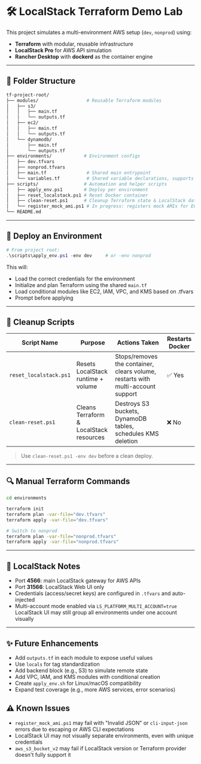 # 🛠️ LocalStack Terraform Demo Lab

This project simulates a multi-environment AWS setup (`dev`, `nonprod`) using:
- **Terraform** with modular, reusable infrastructure
- **LocalStack Pro** for AWS API simulation
- **Rancher Desktop** with **dockerd** as the container engine

---

## 📁 Folder Structure

```bash
tf-project-root/
├── modules/                  # Reusable Terraform modules
│   ├── s3/
│   │   ├── main.tf
│   │   └── outputs.tf
│   ├── ec2/
│   │   ├── main.tf
│   │   └── outputs.tf
│   └── dynamodb/
│       ├── main.tf
│       └── outputs.tf
├── environments/            # Environment configs
│   ├── dev.tfvars
│   ├── nonprod.tfvars
│   ├── main.tf               # Shared main entrypoint
│   └── variables.tf          # Shared variable declarations, supports conditional module loading
├── scripts/                 # Automation and helper scripts
│   ├── apply_env.ps1        # Deploy per environment
│   ├── reset_localstack.ps1 # Reset Docker container
│   ├── clean-reset.ps1      # Cleanup Terraform state & LocalStack data
│   └── register_mock_ami.ps1 # In progress: registers mock AMIs for EC2 module testing in LocalStack
└── README.md
```

---

## 🚀 Deploy an Environment
```powershell
# From project root:
.\scripts\apply_env.ps1 -env dev     # or -env nonprod
```
This will:
- Load the correct credentials for the environment
- Initialize and plan Terraform using the shared `main.tf`
- Load conditional modules like EC2, IAM, VPC, and KMS based on .tfvars
- Prompt before applying


---

## 🧼 Cleanup Scripts
| Script Name            | Purpose                                  | Actions Taken                                                                  | Restarts Docker |
|------------------------|------------------------------------------|----------------------------------------------------------------------------------|-----------------|
| `reset_localstack.ps1` | Resets LocalStack runtime + volume       | Stops/removes the container, clears volume, restarts with multi-account support | ✅ Yes          |
| `clean-reset.ps1`      | Cleans Terraform & LocalStack resources  | Destroys S3 buckets, DynamoDB tables, schedules KMS deletion                   | ❌ No           |

> Use `clean-reset.ps1 -env dev` before a clean deploy.

---

## 🔍 Manual Terraform Commands
```bash
cd environments

terraform init
terraform plan -var-file="dev.tfvars"
terraform apply -var-file="dev.tfvars"

# Switch to nonprod
terraform plan -var-file="nonprod.tfvars"
terraform apply -var-file="nonprod.tfvars"
```

---

## 🔧 LocalStack Notes
- Port **4566**: main LocalStack gateway for AWS APIs
- Port **31566**: LocalStack Web UI only
- Credentials (access/secret keys) are configured in `.tfvars` and auto-injected
- Multi-account mode enabled via `LS_PLATFORM_MULTI_ACCOUNT=true`
LocalStack UI may still group all environments under one account visually
---

## ✨ Future Enhancements
- Add `outputs.tf` in each module to expose useful values
- Use `locals` for tag standardization
- Add backend block (e.g., S3) to simulate remote state
- Add VPC, IAM, and KMS modules with conditional creation
- Create `apply_env.sh` for Linux/macOS compatibility
- Expand test coverage (e.g., more AWS services, error scenarios)

## ⚠️ Known Issues
- `register_mock_ami.ps1` may fail with "Invalid JSON" or `cli-input-json` errors due to escaping or AWS CLI expectations
- LocalStack UI may not visually separate environments, even with unique credentials
- `aws_s3_bucket_v2` may fail if LocalStack version or Terraform provider doesn't fully support it